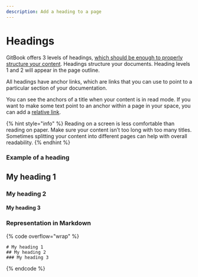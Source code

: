 ```yaml
---
description: Add a heading to a page
---
```


# Headings

GitBook offers 3 levels of headings, [which should be enough to properly structure your content](https://practicaltypography.com/headings.html). Headings structure your documents. Heading levels 1 and 2 will appear in the page outline.

All headings have anchor links, which are links that you can use to point to a particular section of your documentation.

You can see the anchors of a title when your content is in read mode. If you want to make some text point to an anchor within a page in your space, you can add a [relative link](../editing-content/inline.md#relative-links).

{% hint style="info" %}
Reading on a screen is less comfortable than reading on paper. Make sure your content isn’t too long with too many titles. Sometimes splitting your content into different pages can help with overall readability.
{% endhint %}

### Example of a heading

## My heading 1

### My heading 2

#### My heading 3

### Representation in Markdown

{% code overflow="wrap" %}
```
# My heading 1
## My heading 2
### My heading 3
```
{% endcode %}
